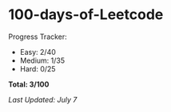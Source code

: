 # 100-days-of-Leetcode
Progress Tracker:
- Easy: 2/40
- Medium: 1/35
- Hard: 0/25

**Total: 3/100**

*Last Updated: July 7*
